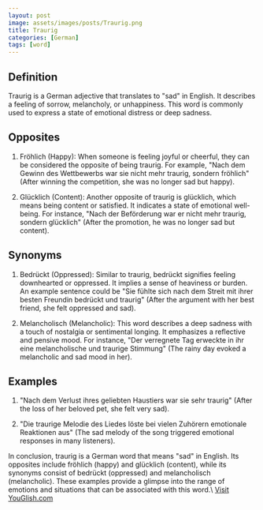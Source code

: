 ```yaml
---
layout: post
image: assets/images/posts/Traurig.png
title: Traurig
categories: [German]
tags: [word]
---
```


## Definition

Traurig is a German adjective that translates to "sad" in English. It describes a feeling of sorrow, melancholy, or unhappiness. This word is commonly used to express a state of emotional distress or deep sadness.

## Opposites

1. Fröhlich (Happy): When someone is feeling joyful or cheerful, they can be considered the opposite of being traurig. For example, "Nach dem Gewinn des Wettbewerbs war sie nicht mehr traurig, sondern fröhlich" (After winning the competition, she was no longer sad but happy).

2. Glücklich (Content): Another opposite of traurig is glücklich, which means being content or satisfied. It indicates a state of emotional well-being. For instance, "Nach der Beförderung war er nicht mehr traurig, sondern glücklich" (After the promotion, he was no longer sad but content).

## Synonyms

1. Bedrückt (Oppressed): Similar to traurig, bedrückt signifies feeling downhearted or oppressed. It implies a sense of heaviness or burden. An example sentence could be "Sie fühlte sich nach dem Streit mit ihrer besten Freundin bedrückt und traurig" (After the argument with her best friend, she felt oppressed and sad).

2. Melancholisch (Melancholic): This word describes a deep sadness with a touch of nostalgia or sentimental longing. It emphasizes a reflective and pensive mood. For instance, "Der verregnete Tag erweckte in ihr eine melancholische und traurige Stimmung" (The rainy day evoked a melancholic and sad mood in her).

## Examples

1. "Nach dem Verlust ihres geliebten Haustiers war sie sehr traurig" (After the loss of her beloved pet, she felt very sad).

2. "Die traurige Melodie des Liedes löste bei vielen Zuhörern emotionale Reaktionen aus" (The sad melody of the song triggered emotional responses in many listeners).

In conclusion, traurig is a German word that means "sad" in English. Its opposites include fröhlich (happy) and glücklich (content), while its synonyms consist of bedrückt (oppressed) and melancholisch (melancholic). These examples provide a glimpse into the range of emotions and situations that can be associated with this word.\ <a id="yg-widget-0" class="youglish-widget" data-query="Traurig" data-lang="german" data-components="8412" data-auto-start="0" data-bkg-color="theme_light" data-title="How%20to%20pronounce%20Traurig%20in%20German"  rel="nofollow" href="https://youglish.com">Visit YouGlish.com</a><script async src="https://youglish.com/public/emb/widget.js" charset="utf-8"></script>
